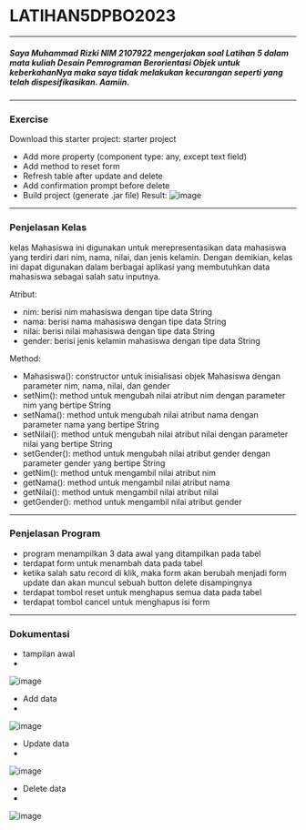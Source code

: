 # LATIHAN5DPBO2023
------------------------------------------
##### Saya Muhammad Rizki NIM 2107922 mengerjakan soal Latihan 5 dalam mata kuliah Desain Pemrograman Berorientasi Objek untuk keberkahanNya maka saya tidak melakukan kecurangan seperti yang telah dispesifikasikan. Aamiin.
------------------------------------------
### Exercise
Download this starter project: starter project
  - Add more property (component type: any, except text field)
  - Add method to reset form
  - Refresh table after update and delete
  - Add confirmation prompt before delete
  - Build project (generate .jar file)
Result:
![image](https://user-images.githubusercontent.com/100481579/226525715-609a73ac-88b2-476a-92d6-97941628dbf1.png)
------------------------------------------
### Penjelasan Kelas
kelas Mahasiswa ini digunakan untuk merepresentasikan data mahasiswa yang terdiri dari nim, nama, nilai, dan jenis kelamin. Dengan demikian, kelas ini dapat digunakan dalam berbagai aplikasi yang membutuhkan data mahasiswa sebagai salah satu inputnya.

Atribut:
  - nim: berisi nim mahasiswa dengan tipe data String
  - nama: berisi nama mahasiswa dengan tipe data String
  - nilai: berisi nilai mahasiswa dengan tipe data String
  - gender: berisi jenis kelamin mahasiswa dengan tipe data String

Method:
  - Mahasiswa(): constructor untuk inisialisasi objek Mahasiswa dengan parameter nim, nama, nilai, dan gender
  - setNim(): method untuk mengubah nilai atribut nim dengan parameter nim yang bertipe String
  - setNama(): method untuk mengubah nilai atribut nama dengan parameter nama yang bertipe String
  - setNilai(): method untuk mengubah nilai atribut nilai dengan parameter nilai yang bertipe String
  - setGender(): method untuk mengubah nilai atribut gender dengan parameter gender yang bertipe String
  - getNim(): method untuk mengambil nilai atribut nim
  - getNama(): method untuk mengambil nilai atribut nama
  - getNilai(): method untuk mengambil nilai atribut nilai
  - getGender(): method untuk mengambil nilai atribut gender
------------------------------------------
### Penjelasan Program
- program menampilkan 3 data awal yang ditampilkan pada tabel
- terdapat form untuk menambah data pada tabel
- ketika salah satu record di klik, maka form akan berubah menjadi form update dan akan muncul sebuah button delete disampingnya
- terdapat tombol reset untuk menghapus semua data pada tabel
- terdapat tombol cancel untuk menghapus isi form
------------------------------------------
### Dokumentasi
- tampilan awal
- 
![image](https://user-images.githubusercontent.com/100481579/226528155-f7bd5bbd-2a4b-4936-8208-5f1634307421.png)

- Add data
- 
![image](https://user-images.githubusercontent.com/100481579/226528245-48faeb43-5cb4-4920-b1e6-af39b4de760e.png)

- Update data
- 
![image](https://user-images.githubusercontent.com/100481579/226528340-128d3e5c-ca3c-4fd9-a40e-9e82e290014a.png)

- Delete data
- 
![image](https://user-images.githubusercontent.com/100481579/226528424-3fe61bd4-a4ea-4984-ad4c-0065faaad808.png)

